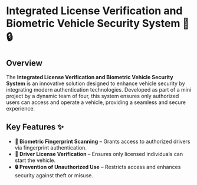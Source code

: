 # Integrated License Verification and Biometric Vehicle Security System 🚗🔒

## Overview
The **Integrated License Verification and Biometric Vehicle Security System** is an innovative solution designed to enhance vehicle security by integrating modern authentication technologies. Developed as part of a mini project by a dynamic team of four, this system ensures only authorized users can access and operate a vehicle, providing a seamless and secure experience.

## Key Features ✨
- **🔑 Biometric Fingerprint Scanning** – Grants access to authorized drivers via fingerprint authentication.
- **📄 Driver License Verification** – Ensures only licensed individuals can start the vehicle.
- **🔒 Prevention of Unauthorized Use** – Restricts access and enhances security against theft or misuse.
